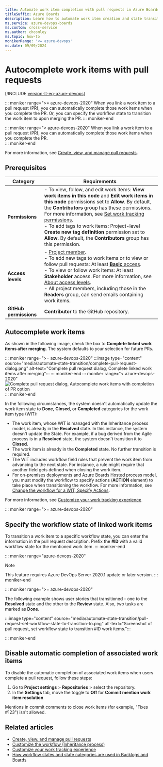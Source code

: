 ```yaml
---
title: Automate work item completion with pull requests in Azure Boards
titleSuffix: Azure Boards   
description: Learn how to automate work item creation and state transition of work items.  
ms.service: azure-devops-boards
ms.custom: cross-service
ms.author: chcomley
ms.topic: how-to
monikerRange: '<= azure-devops'
ms.date: 09/09/2024
---
```



# Autocomplete work items with pull requests 

[!INCLUDE [version-lt-eq-azure-devops](../../includes/version-lt-eq-azure-devops.md)]

::: moniker range=">= azure-devops-2020"
When you link a work item to a pull request (PR), you can automatically complete those work items when you complete the PR. Or, you can specify the workflow state to transition the work item to upon merging the PR. 
::: moniker-end 

::: moniker range="< azure-devops-2020"
When you link a work item to a pull request (PR), you can automatically complete those work items when you complete the PR.  
::: moniker-end 

For more information, see [Create, view, and manage pull requests](../../repos/git/pull-requests.md).

## Prerequisites

| Category | Requirements |
|--------------|-------------|
| **Permissions** | - To view, follow, and edit work items: **View work items in this node** and **Edit work items in this node** permissions set to **Allow**. By default, the **Contributors** group has these permissions. For more information, see [Set work tracking permissions](../../organizations/security/set-permissions-access-work-tracking.md). <br> - To add tags to work items: Project-level **Create new tag definition** permission set to **Allow**. By default, the **Contributors** group has this permission. |
| **Access levels** | - [Project member](../../organizations/security/add-users-team-project.md). <br> - To add new tags to work items or to view or follow pull requests: At least [**Basic** access](../../organizations/security/access-levels.md). <br> - To view or follow work items: At least **Stakeholder** access. For more information, see [About access levels](../../organizations/security/access-levels.md). <br> - All project members, including those in the **Readers** group, can send emails containing work items. |
|**GitHub permissions**| **Contributor** to the GitHub repository.|

## Autocomplete work items  

As shown in the following image, check the box to **Complete linked work items after merging**. The system defaults to your selection for future PRs. 

::: moniker range=">= azure-devops-2020"
:::image type="content" source="media/automate-state-transition/complete-pull-request-dialog.png" alt-text="Complete pull request dialog, Complete linked work items after merging":::
::: moniker-end 
::: moniker range="< azure-devops-2020"
![Complete pull request dialog, Autocomplete work items with completion of PR option](media/workflow-states-complete-pr.png)
::: moniker-end 

In the following circumstances, the system doesn't automatically update the work item state to **Done**, **Closed**, or **Completed** categories for the work item type (WIT): 
- The work item, whose WIT is managed with the Inheritance process model, is already in the **Resolved** state. In this instance, the system doesn't update the State. For example, if a bug derived from the Agile process is in a **Resolved** state, the system doesn't transition it to **Closed**.   
- The work item is already in the **Completed** state. No further transition is required. 
- The WIT includes workflow field rules that prevent the work item from advancing to the next state. For instance, a rule might require that another field gets defined when closing the work item. 
- For on-premises deployments and Azure Boards Hosted process model, you must modify the workflow to specify actions (**ACTION** element) to take place when transitioning the workflow. For more information, see [Change the workflow for a WIT, Specify Actions](../../reference/xml/change-workflow-wit.md#Actions).

For more information, see [Customize your work tracking experience](../../reference/customize-work.md). 

::: moniker range=">= azure-devops-2020"

## Specify the workflow state of linked work items 

To transition a work item to a specific workflow state, you can enter the information in the pull request description. Prefix the **#ID** with a valid workflow state for the mentioned work item. 
::: moniker-end 

::: moniker range="azure-devops-2020"
> [!NOTE]   
> This feature requires Azure DevOps Server 2020.1 update or later version.
::: moniker-end 

::: moniker range=">= azure-devops-2020"

The following example shows user stories that transitioned - one to the **Resolved** state and the other to the **Review** state. Also, two tasks are marked as **Done**. 

:::image type="content" source="media/automate-state-transition/pull-request-set-workflow-state-to-transition-to.png" alt-text="Screenshot of pull request, set workflow state to transition #ID work items.":::

::: moniker-end 

## Disable automatic completion of associated work items

To disable the automatic completion of associated work items when users complete a pull request, follow these steps:

1. Go to **Project settings** > **Repositories** > select the repository.
2. In the **Settings** tab, move the toggle to **Off** for **Commit mention work item resolution**.

Mentions in commit comments to close work items (for example, "Fixes #123") isn't allowed.

## Related articles

- [Create, view, and manage pull requests](../../repos/git/pull-requests.md)  
- [Customize the workflow (Inheritance process)](../../organizations/settings/work/customize-process-workflow.md)  
- [Customize your work tracking experience](../../reference/customize-work.md)
- [How workflow states and state categories are used in Backlogs and Boards](workflow-and-state-categories.md)
 
